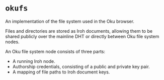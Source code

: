 # `okufs`

An implementation of the file system used in the Oku browser.

Files and directories are stored as Iroh documents, allowing them to be shared publicly over the mainline DHT or directly between Oku file system nodes.

An Oku file system node consists of three parts:
- A running Iroh node.
- Authorship credentials, consisting of a public and private key pair.
- A mapping of file paths to Iroh document keys.